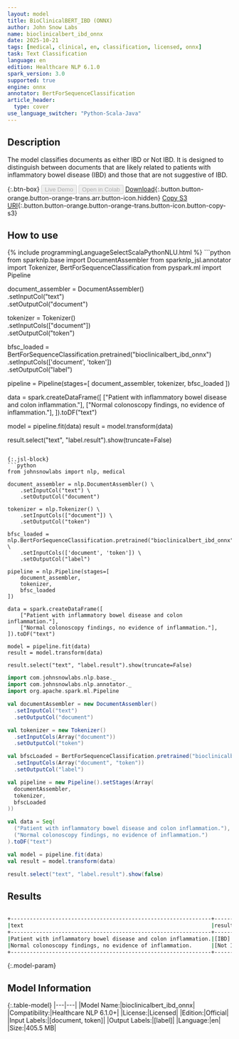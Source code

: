 ```yaml
---
layout: model
title: BioClinicalBERT_IBD (ONNX)
author: John Snow Labs
name: bioclinicalbert_ibd_onnx
date: 2025-10-21
tags: [medical, clinical, en, classification, licensed, onnx]
task: Text Classification
language: en
edition: Healthcare NLP 6.1.0
spark_version: 3.0
supported: true
engine: onnx
annotator: BertForSequenceClassification
article_header:
  type: cover
use_language_switcher: "Python-Scala-Java"
---
```


## Description

The model classifies documents as either IBD or Not IBD. It is designed to distinguish between documents that are likely related to patients with inflammatory bowel disease (IBD) and those that are not suggestive of IBD.

{:.btn-box}
<button class="button button-orange" disabled>Live Demo</button>
<button class="button button-orange" disabled>Open in Colab</button>
[Download](https://s3.amazonaws.com/auxdata.johnsnowlabs.com/clinical/models/bioclinicalbert_ibd_onnx_en_6.1.0_3.0_1761065465537.zip){:.button.button-orange.button-orange-trans.arr.button-icon.hidden}
[Copy S3 URI](s3://auxdata.johnsnowlabs.com/clinical/models/bioclinicalbert_ibd_onnx_en_6.1.0_3.0_1761065465537.zip){:.button.button-orange.button-orange-trans.button-icon.button-copy-s3}

## How to use



<div class="tabs-box" markdown="1">
{% include programmingLanguageSelectScalaPythonNLU.html %}
```python
from sparknlp.base import DocumentAssembler
from sparknlp_jsl.annotator import Tokenizer, BertForSequenceClassification
from pyspark.ml import Pipeline

document_assembler = DocumentAssembler() \
    .setInputCol("text") \
    .setOutputCol("document")

tokenizer = Tokenizer() \
    .setInputCols(["document"]) \
    .setOutputCol("token")

bfsc_loaded = BertForSequenceClassification.pretrained("bioclinicalbert_ibd_onnx") \
    .setInputCols(['document', 'token']) \
    .setOutputCol("label")

pipeline = Pipeline(stages=[
    document_assembler,
    tokenizer,
    bfsc_loaded
])

data = spark.createDataFrame([
    ["Patient with inflammatory bowel disease and colon inflammation."],
    ["Normal colonoscopy findings, no evidence of inflammation."],
]).toDF("text")

model = pipeline.fit(data)
result = model.transform(data)

result.select("text", "label.result").show(truncate=False)

```

{:.jsl-block}
```python
from johnsnowlabs import nlp, medical

document_assembler = nlp.DocumentAssembler() \
    .setInputCol("text") \
    .setOutputCol("document")

tokenizer = nlp.Tokenizer() \
    .setInputCols(["document"]) \
    .setOutputCol("token")

bfsc_loaded = nlp.BertForSequenceClassification.pretrained("bioclinicalbert_ibd_onnx") \
    .setInputCols(['document', 'token']) \
    .setOutputCol("label")

pipeline = nlp.Pipeline(stages=[
    document_assembler,
    tokenizer,
    bfsc_loaded
])

data = spark.createDataFrame([
    ["Patient with inflammatory bowel disease and colon inflammation."],
    ["Normal colonoscopy findings, no evidence of inflammation."],
]).toDF("text")

model = pipeline.fit(data)
result = model.transform(data)

result.select("text", "label.result").show(truncate=False)

```
```scala
import com.johnsnowlabs.nlp.base._
import com.johnsnowlabs.nlp.annotator._
import org.apache.spark.ml.Pipeline

val documentAssembler = new DocumentAssembler()
  .setInputCol("text")
  .setOutputCol("document")

val tokenizer = new Tokenizer()
  .setInputCols(Array("document"))
  .setOutputCol("token")

val bfscLoaded = BertForSequenceClassification.pretrained("bioclinicalbert_ibd_onnx")
  .setInputCols(Array("document", "token"))
  .setOutputCol("label")

val pipeline = new Pipeline().setStages(Array(
  documentAssembler,
  tokenizer,
  bfscLoaded
))

val data = Seq(
  ("Patient with inflammatory bowel disease and colon inflammation."),
  ("Normal colonoscopy findings, no evidence of inflammation.")
).toDF("text")

val model = pipeline.fit(data)
val result = model.transform(data)

result.select("text", "label.result").show(false)

```
</div>

## Results

```bash

+---------------------------------------------------------------+---------+
|text                                                           |result   |
+---------------------------------------------------------------+---------+
|Patient with inflammatory bowel disease and colon inflammation.|[IBD]    |
|Normal colonoscopy findings, no evidence of inflammation.      |[Not IBD]|
+---------------------------------------------------------------+---------+

```

{:.model-param}
## Model Information

{:.table-model}
|---|---|
|Model Name:|bioclinicalbert_ibd_onnx|
|Compatibility:|Healthcare NLP 6.1.0+|
|License:|Licensed|
|Edition:|Official|
|Input Labels:|[document, token]|
|Output Labels:|[label]|
|Language:|en|
|Size:|405.5 MB|